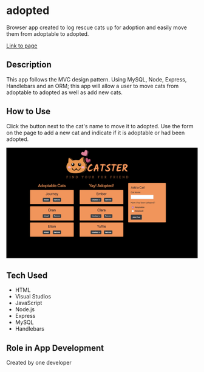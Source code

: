 # adopted
Browser app created to log rescue cats up for adoption and easily move them from adoptable to adopted.

[Link to page](https://infinite-sea-58853.herokuapp.com/)

## Description
This app follows the MVC design pattern. Using MySQL, Node, Express, Handlebars and an ORM; this app will allow a user to move cats from adoptable to adopted as well as add new cats.

## How to Use
Click the button next to the cat's name to move it to adopted. Use the form on the page to add a new cat and indicate if it is adoptable or had been adopted. 

![](public/assets/img/catster.png)

## Tech Used

- HTML
- Visual Studios
- JavaScript
- Node.js
- Express
- MySQL
- Handlebars

## Role in App Development
Created by one developer